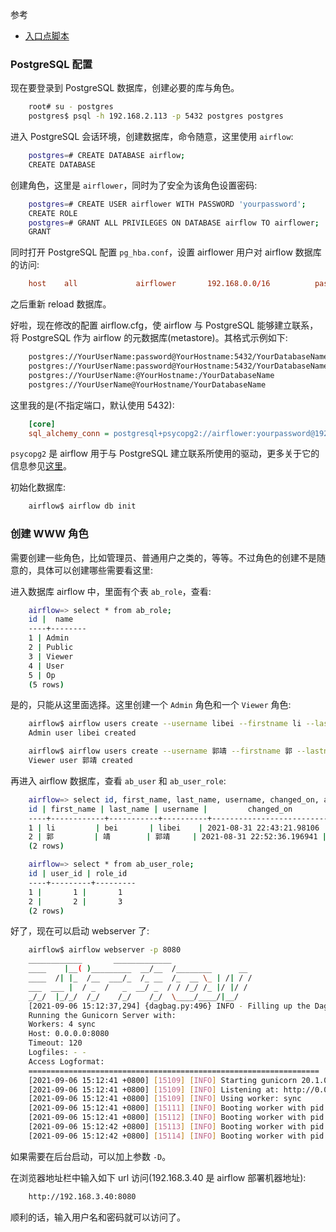 
参考
* [入口点脚本](https://github.com/apache/airflow/blob/89bef9199c1b96c4f02501ec4e5f309414a55ac9/scripts/in_container/prod/entrypoint_prod.sh)


### PostgreSQL 配置

现在要登录到 PostgreSQL 数据库，创建必要的库与角色。
```sh
    root# su - postgres
    postgres$ psql -h 192.168.2.113 -p 5432 postgres postgres
```

进入 PostgreSQL 会话环境，创建数据库，命令随意，这里使用 `airflow`:
```sh
    postgres=# CREATE DATABASE airflow;
    CREATE DATABASE
```

创建角色，这里是 `airflower`，同时为了安全为该角色设置密码:
```sh
    postgres=# CREATE USER airflower WITH PASSWORD 'yourpassword';
    CREATE ROLE
    postgres=# GRANT ALL PRIVILEGES ON DATABASE airflow TO airflower;
    GRANT
```

同时打开 PostgreSQL 配置 `pg_hba.conf`，设置 airflower 用户对 airflow 数据库的访问:
```conf
    host    all             airflower       192.168.0.0/16          password
```
之后重新 reload 数据库。

好啦，现在修改的配置 airflow.cfg，使 airflow 与 PostgreSQL 能够建立联系，将 PostgreSQL 作为 airflow 的元数据库(metastore)。其格式示例如下:
```sh
    postgres://YourUserName:password@YourHostname:5432/YourDatabaseName
    postgres://YourUserName:password@YourHostname:5432/YourDatabaseName
    postgres://YourUserName:@YourHostname:/YourDatabaseName
    postgres://YourUserName@YourHostname/YourDatabaseName
```
这里我的是(不指定端口，默认使用 5432):
```cfg
    [core]
    sql_alchemy_conn = postgresql+psycopg2://airflower:yourpassword@192.168.2.113:5432/airflow
```
`psycopg2` 是 airflow 用于与 PostgreSQL 建立联系所使用的驱动，更多关于它的信息参见[这里](https://docs.sqlalchemy.org/en/13/dialects/postgresql.html)。

初始化数据库:
```sh
    airflow$ airflow db init
```

### 创建 WWW 角色

需要创建一些角色，比如管理员、普通用户之类的，等等。不过角色的创建不是随意的，具体可以创建哪些需要看这里:

进入数据库 airflow 中，里面有个表 `ab_role`，查看:
```sh
    airflow=> select * from ab_role;
    id |  name  
    ----+--------
    1 | Admin
    2 | Public
    3 | Viewer
    4 | User
    5 | Op
    (5 rows)
```
是的，只能从这里面选择。这里创建一个 `Admin` 角色和一个 `Viewer` 角色:
```sh
    airflow$ airflow users create --username libei --firstname li --lastname bei --email libei@email.com --role Admin --password admin123
    Admin user libei created

    airflow$ airflow users create --username 郭靖 --firstname 郭 --lastname 靖 --email song@email.com --role Viewer --password viewer123
    Viewer user 郭靖 created
```

再进入 airflow 数据库，查看 `ab_user` 和 `ab_user_role`:
```sh
    airflow=> select id, first_name, last_name, username, changed_on, active, email, created_on from ab_user;
    id | first_name | last_name | username |         changed_on         | active |      email      |         created_on         
    ----+------------+-----------+----------+----------------------------+--------+-----------------+----------------------------
    1 | li         | bei       | libei    | 2021-08-31 22:43:21.98106  | t      | libei@email.com | 2021-08-31 22:43:21.981051
    2 | 郭         | 靖        | 郭靖     | 2021-08-31 22:52:36.196941 | t      | song@email.com  | 2021-08-31 22:52:36.196932
    (2 rows)

    airflow=> select * from ab_user_role;
    id | user_id | role_id 
    ----+---------+---------
    1 |       1 |       1
    2 |       2 |       3
    (2 rows)
```

好了，现在可以启动 webserver 了:
```sh
    airflow$ airflow webserver -p 8080
    ____________       _____________
    ____    |__( )_________  __/__  /________      __
    ____  /| |_  /__  ___/_  /_ __  /_  __ \_ | /| / /
    ___  ___ |  / _  /   _  __/ _  / / /_/ /_ |/ |/ /
    _/_/  |_/_/  /_/    /_/    /_/  \____/____/|__/
    [2021-09-06 15:12:37,294] {dagbag.py:496} INFO - Filling up the DagBag from /dev/null
    Running the Gunicorn Server with:
    Workers: 4 sync
    Host: 0.0.0.0:8080
    Timeout: 120
    Logfiles: - -
    Access Logformat: 
    =================================================================            
    [2021-09-06 15:12:41 +0800] [15109] [INFO] Starting gunicorn 20.1.0
    [2021-09-06 15:12:41 +0800] [15109] [INFO] Listening at: http://0.0.0.0:8080 (15109)
    [2021-09-06 15:12:41 +0800] [15109] [INFO] Using worker: sync
    [2021-09-06 15:12:41 +0800] [15111] [INFO] Booting worker with pid: 15111
    [2021-09-06 15:12:41 +0800] [15112] [INFO] Booting worker with pid: 15112
    [2021-09-06 15:12:42 +0800] [15113] [INFO] Booting worker with pid: 15113
    [2021-09-06 15:12:42 +0800] [15114] [INFO] Booting worker with pid: 15114
```
如果需要在后台启动，可以加上参数 `-D`。

在浏览器地址栏中输入如下 url 访问(192.168.3.40 是 airflow 部署机器地址):
```sh
    http://192.168.3.40:8080
```

顺利的话，输入用户名和密码就可以访问了。
